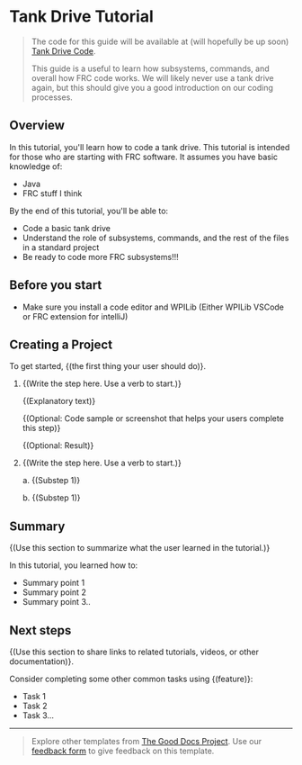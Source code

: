 # Tank Drive Tutorial

> The code for this guide will be available at (will hopefully be up soon) [Tank Drive Code](https://mentorprogrammedrobots.com).
>
> This guide is a useful to learn how subsystems, commands, and overall how FRC code works. We will likely never use a tank drive again, but this should give you a good introduction on our coding processes.

## Overview

In this tutorial, you'll learn how to code a tank drive. This tutorial is intended for those who are starting with FRC software. It assumes you have basic knowledge of:

* Java
* FRC stuff I think

By the end of this tutorial, you'll be able to:

* Code a basic tank drive
* Understand the role of subsystems, commands, and the rest of the files in a standard project
* Be ready to code more FRC subsystems!!!

## Before you start

* Make sure you install a code editor and WPILib (Either WPILib VSCode or FRC extension for intelliJ)

## Creating a Project

To get started, {(the first thing your user should do)}.

1. {(Write the step here. Use a verb to start.)}

    {(Explanatory text)}

    {(Optional: Code sample or screenshot that helps your users complete this step)}

    {(Optional: Result)}

2. {(Write the step here. Use a verb to start.)}
  
   a. {(Substep 1)}

   b. {(Substep 1)}

## Summary

{(Use this section to summarize what the user learned in the tutorial.)}

In this tutorial, you learned how to:

* Summary point 1
* Summary point 2
* Summary point 3..

## Next steps

{(Use this section to share links to related tutorials, videos, or other documentation)}.

Consider completing some other common tasks using {(feature)}:

* Task 1
* Task 2
* Task 3...

---

> Explore other templates from [The Good Docs Project](https://thegooddocsproject.dev/). Use our [feedback form](https://thegooddocsproject.dev/feedback/?template=Tutorial%20guide) to give feedback on this template.
